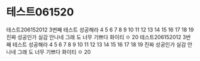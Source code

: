 # 테스트061520
테스트206152012
3번째 테스트 성공해라
4
5
6
7
8
9
10
11
12
13
14
15
16
17
18
19 진짜 성공인가 실감 안나네 그래 도 너무 기쁘다 화이티 ㅇ 
20
테스트206152012 3번째 테스트 성공해라 4 5 6 7 8 9 10 11 12 13 14 15 16 17 18 19 진짜 성공인가 실감 안나네 그래 도 너무 기쁘다 화이티 ㅇ 20
